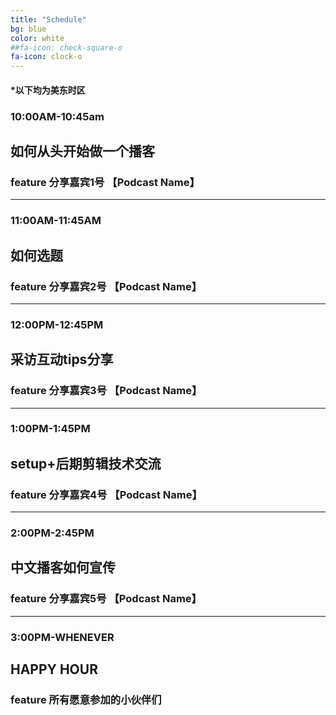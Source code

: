 ```yaml
---
title: "Schedule"
bg: blue
color: white
##fa-icon: check-square-o
fa-icon: clock-o
---
```


#### *以下均为美东时区

### 10:00AM-10:45am  
## 如何从头开始做一个播客
### feature 分享嘉宾1号 【Podcast Name】  
---

### 11:00AM-11:45AM  
## 如何选题
### feature 分享嘉宾2号 【Podcast Name】
---

### 12:00PM-12:45PM  
## 采访互动tips分享
### feature 分享嘉宾3号 【Podcast Name】
---

### 1:00PM-1:45PM  
## setup+后期剪辑技术交流
### feature 分享嘉宾4号 【Podcast Name】
---

### 2:00PM-2:45PM  
## 中文播客如何宣传
### feature 分享嘉宾5号 【Podcast Name】
---

### 3:00PM-WHENEVER  
## HAPPY HOUR
### feature 所有愿意参加的小伙伴们
